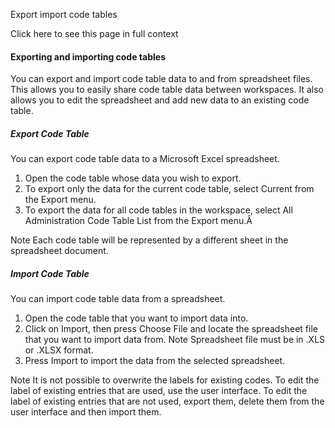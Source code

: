 Export import code tables

Click here to see this page in full context

####  Exporting and importing code tables

You can export and import code table data to and from spreadsheet files. This
allows you to easily share code table data between workspaces. It also allows
you to edit the spreadsheet and add new data to an existing code table.

#####  Export Code Table

You can export code table data to a Microsoft Excel spreadsheet.

  1. Open the code table whose data you wish to export. 
  2. To export only the data for the current code table, select Current from the Export menu. 
  3. To export the data for all code tables in the workspace, select All Administration Code Table List from the Export menu.Â 

Note  Each code table will be represented by a different sheet in the
spreadsheet document.

#####  Import Code Table

You can import code table data from a spreadsheet.

  1. Open the code table that you want to import data into. 
  2. Click on Import, then press Choose File and locate the spreadsheet file that you want to import data from. Note Spreadsheet file must be in .XLS or .XLSX format. 
  3. Press Import to import the data from the selected spreadsheet. 

Note  It is not possible to overwrite the labels for existing codes. To edit
the label of existing entries that are used, use the user interface. To edit
the label of existing entries that are not used, export them, delete them from
the user interface and then import them.

